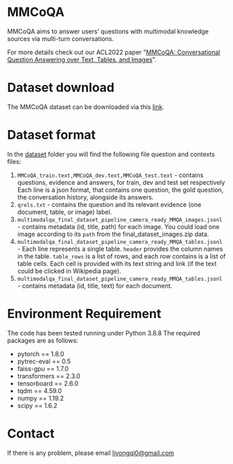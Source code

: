 # MMCoQA
MMCoQA aims to answer users’ questions with multimodal knowledge sources via multi-turn conversations.

For more details check out our ACL2022 paper "[MMCoQA: Conversational Question Answering over Text, Tables, and Images](https://aclanthology.org/2022.acl-long.290/)".


# Dataset download
The MMCoQA dataset can be downloaded via this [link](https://drive.google.com/drive/folders/1ErP9sjKYKxP76B18mjAyDnOTPn08emZD?usp=sharing).

# Dataset format
In the [dataset](https://drive.google.com/drive/folders/1ErP9sjKYKxP76B18mjAyDnOTPn08emZD?usp=sharing) folder you will find the following file question and contexts files:
1) `MMCoQA_train.text,MMCoQA_dev.text,MMCoQA_test.text` - contains questions, evidence and answers, for train, dev and test set respectively
Each line is a json format, that contains one question, the gold question, the conversation history, alongside its answers.
2) `qrels.txt` - contains the question and its relevant evidence (one document, table, or image) label.
3) `multimodalqa_final_dataset_pipeline_camera_ready_MMQA_images.jsonl` - contains metadata (id, title, path) for each image. You could load one image according to its `path` from the final_dataset_images.zip data.
4) `multimodalqa_final_dataset_pipeline_camera_ready_MMQA_tables.jsonl` - Each line  represents a single table. `header` provides the column names in the table.  `table_rows` is a list of rows, and each row contains is a list of table cells. Each cell is provided with its text string and link (if the text could be clicked in Wikipedia page). 
5) `multimodalqa_final_dataset_pipeline_camera_ready_MMQA_tables.jsonl` - contains metadata (id, title, text) for each document.

# Environment Requirement
The code has been tested running under Python 3.8.8 The required packages are as follows:
- pytorch == 1.8.0
- pytrec-eval == 0.5
- faiss-gpu == 1.7.0
- transformers == 2.3.0
- tensorboard == 2.6.0
- tqdm == 4.59.0
- numpy == 1.19.2
- scipy == 1.6.2

# Contact
If there is any problem, please email liyongqi0@gmail.com
